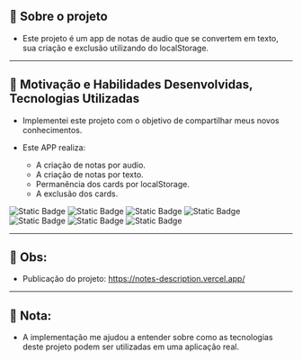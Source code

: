 ## **📝 Sobre o projeto**
- Este projeto é um app de notas de audio que se convertem em texto, sua criação e exclusão utilizando do localStorage.
---
## **🚀 Motivação e Habilidades Desenvolvidas, Tecnologias Utilizadas**

- Implementei este projeto com o objetivo de compartilhar meus novos conhecimentos.

- Este APP realiza:
  - A criação de notas por audio.
  - A criação de notas por texto.
  - Permanência dos cards por localStorage.
  - A exclusão dos cards.
 


![Static Badge](https://img.shields.io/badge/NodeJS-%2365AF5B?style=for-the-badge)
![Static Badge](https://img.shields.io/badge/React-%2348D3FC?style=for-the-badge)
![Static Badge](https://img.shields.io/badge/VITE-%239664FE?style=for-the-badge)
![Static Badge](https://img.shields.io/badge/TypeScript-%230079CA?style=for-the-badge)
![Static Badge](https://img.shields.io/badge/JS-%23EFDA4D?style=for-the-badge)
![Static Badge](https://img.shields.io/badge/HTML-%23E24D25?style=for-the-badge)
![Static Badge](https://img.shields.io/badge/Radix-black?style=for-the-badge)

  
---
## **🧐 Obs:**
- Publicação do projeto: https://notes-description.vercel.app/
---
## **📝 Nota:**
- A implementação me ajudou a entender sobre como as tecnologias deste projeto podem ser utilizadas em uma aplicação real.
